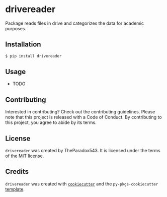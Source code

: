# drivereader

Package reads files in drive and categorizes the data for academic purposes.

## Installation

```bash
$ pip install drivereader
```

## Usage

- TODO

## Contributing

Interested in contributing? Check out the contributing guidelines. Please note that this project is released with a Code of Conduct. By contributing to this project, you agree to abide by its terms.

## License

`drivereader` was created by TheParadox543. It is licensed under the terms of the MIT license.

## Credits

`drivereader` was created with [`cookiecutter`](https://cookiecutter.readthedocs.io/en/latest/) and the `py-pkgs-cookiecutter` [template](https://github.com/py-pkgs/py-pkgs-cookiecutter).
